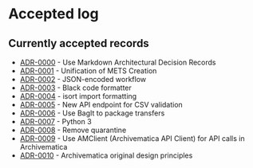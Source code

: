 # Accepted log

## Currently accepted records

<!-- markdownlint-disable MD013 -->

- [ADR-0000](0000-use-markdown-architectural-decision-records.md) - Use Markdown Architectural Decision Records
- [ADR-0001](0001-unification-of-mets-creation.md) - Unification of METS Creation
- [ADR-0002](0002-json-encoded-workflow.md) - JSON-encoded workflow
- [ADR-0003](0003-black-code-formatter.md) - Black code formatter
- [ADR-0004](0004-isort-import-ordering.md) - isort import formatting
- [ADR-0005](0005-new-api-endpoint-for-csv-validation.md) - New API endpoint for CSV validation
- [ADR-0006](0006-use-bagit-to-package-transfers.md) - Use BagIt to package transfers
- [ADR-0007](0007-python3.md) - Python 3
- [ADR-0008](0008-remove-quarantine.md) - Remove quarantine
- [ADR-0009](0009-unification-of-api-handling-in-am.md) - Use AMClient (Archivematica API Client) for API calls in Archivematica
- [ADR-0010](0010-archivematica-original-design-principles.md) - Archivematica original design principles

<!-- adrlogstop -->

<!-- markdownlint-enable MD013 -->

<!-- ## Proposed records -->

<!-- ## Superseded records -->

<!-- ## Rejected records -->

<!-- ## Deprecated records -->
